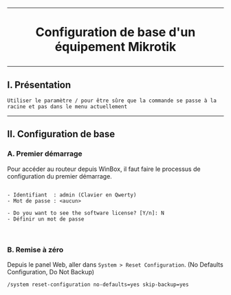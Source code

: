 -------------------------------------------------------------------------------------------------------------------------------------------------------------------------------------------------------------------------------------------------------------
# <p align='center'> Configuration de base d'un équipement Mikrotik </p>

-------------------------------------------------------------------------------------------------------------------------------------------------------------------------------------------------------------------------------------------------------------
## I. Présentation
```
Utiliser le paramètre / pour être sûre que la commande se passe à la racine et pas dans le menu actuellement
```

-------------------------------------------------------------------------------------------------------------------------------------------------------------------------------------------------------------------------------------------------------------
## II. Configuration de base
### A. Premier démarrage
Pour accéder au routeur depuis WinBox, il faut faire le processus de configuration du premier démarrage.
```

- Identifiant  : admin (Clavier en Qwerty)
- Mot de passe : <aucun>

- Do you want to see the software license? [Y/n]: N
- Définir un mot de passe
```
<br />

### B. Remise à zéro
Depuis le panel Web, aller dans `System > Reset Configuration`. (No Defaults Configuration, Do Not Backup)
```
/system reset-configuration no-defaults=yes skip-backup=yes
```
<br />
